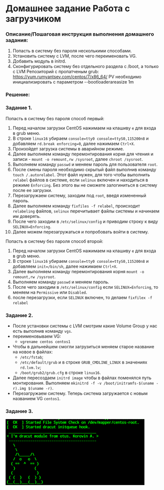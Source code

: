 # Домашнее задание Работа с загрузчиком

### Описание/Пошаговая инструкция выполнения домашнего задания:
1. Попасть в систему без пароля несколькими способами.
2. Установить систему с LVM, после чего переименовать VG.
3. Добавить модуль в initrd. 
4. Сконфигурировать систему без отдельного раздела с /boot, 
а только с LVM Репозиторий с пропатченым grub: https://yum.rumyantsev.com/centos/7/x86_64/ PV 
необходимо инициализировать с параметром --bootloaderareasize 1m

### Решение:
### Задание 1.

Попасть в систему без пароля способ первый:
1. Перед началом загрузки CentOS нажимаем на клашиву ```e``` для входа в grub меню.
2. В строке ```linux16``` убираем ```console=tty0 console=ttyS0,115200n8``` и добавляем ```rd.break enforcing=0```, далее нажимаем ```Ctrl+X```.
3. Произойдет загрузка системы в аварийном режиме.
4. Далее выполняем команду перемонтирования корня для чтения и записи - ```mount -o remount,rw /sysroot```, далее ```chroot /sysroot```.
5. Выполняем команду ```passwd``` и меняем пароль для пользователя ```root```.
6. После смены пароля необходимо скрытый файл выполнив команду ```touch /.autorelabel```. Этот файл нужен, для того чтобы выполнить ```relabel``` файлов в системе, 
если ```selinux``` включен и находиться в режиме ```Enforcing```. Без этого вы не сможете залогиниться в систему после ее загрузки.
7. Перезагружаем систему, заходим под ```root```, введя измененный пароль.
8. Далее выполняем команду ```fixfiles -f relabel```, происходит ```relabeling``` файлов, ```selinux``` перечитывает файлы системы и начинаем им доверять.
9. После чего заходим в ```/etc/selinux/config``` и приводим строку к виду ```SELINUX=Enforcing```.
10. Далее можем перезагружаться и попробовать войти в систему.

Попасть в систему без пароля способ второй:
1. Перед началом загрузки CentOS нажимаем на клашиву ```e``` для входа в grub меню.
2. В строке ```linux16``` убираем ```console=tty0 console=ttyS0,115200n8``` и добавляем ```init=/bin/sh```, далее нажимаем ```Ctrl+X```.
3. Далее выполняем команду перемонтирования корня ```mount -o remount,rw /sysroot```.
4. Выполняем команду ```passwd``` и меняем пароль.
5. После чего заходим в ```/etc/selinux/config``` если ```SELINUX=Enforcing```, то меняем на ```Permissive``` или ```Disabled```.
6. после перезагрузки, если ```SELINUX``` включен, то делаем ```fixfilex -f relabel```

### Задание 2.
* После установки системы с LVM смотрим какие Volume Group у нас есть выполнив команду ```vgs```.
* переименовываем VG:
  * ```vgrename centos centos1```
* Чтобы в дальнейшем смогли загрузиться меняем старое название на новое в файлах:
  *  ```/etc/fstab```;
  *  ```/etc/default/grub``` и в строке ```GRUB_CMDLINE_LINUX``` в значениях ```rd.lvm.lv```;
  *  ```/boot/grub2/grub.cfg``` в строке ```linux16```.
* Далее пересоздаем ```initrd image``` чтобы в файлах поменялся путь монтирования. Выполняем ```mkinitrd -f -v /boot/initramfs-$(uname -r).img $(uname -r)```.
* Перезагружаем систему. Теперь система загружается с новым названием VG ```centos1```.

### Задание 3.

![](https://github.com/Topper-crypto/otus/blob/main/boot/dracut.png)
